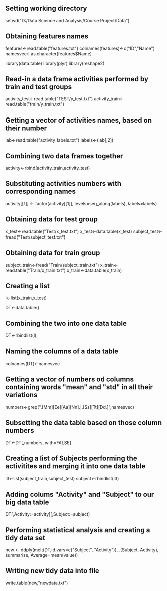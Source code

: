 ## Setting working directory

setwd("D:/Data Science and Analysis/Course Project/Data")

## Obtaining features names
features<-read.table("features.txt")
colnames(features)<-c("ID","Name")
namesvec<-as.character(features$Name)

library(data.table)
library(plyr)
library(reshape2)

## Read-in a data frame activities performed by train and test groups

activity_test<-read.table("TEST/y_test.txt")
activity_train<-read.table("train/y_train.txt")

## Getting a vector of activities names, based on their number

lab<-read.table("activity_labels.txt")
labels<-(lab[,2])

## Combining two data frames together

activity<-rbind(activity_train,activity_test)

## Substituting activities numbers with corresponding names

activity[[1]] <- factor(activity[[1]], levels=seq_along(labels), labels=labels)

## Obtaining data for test group

x_test<-read.table("Test/x_test.txt")
x_test<-data.table(x_test)
subject_test<-fread("Test/subject_test.txt")

## Obtaining data for train group

subject_train<-fread("Train/subject_train.txt")
x_train<-read.table("Train/x_train.txt")
x_train<-data.table(x_train)

## Creating a list

l<-list(x_train,x_test)

DT<-data.table()

## Combining the two into one data table

DT<-rbindlist(l)

## Naming the columns of a data table 

colnames(DT)<-namesvec

## Getting a vector of numbers od columns containing words "mean" and "std" in all their variations

numbers<-grep(".[Mm][Ee][Aa][Nn].|.[Ss][Tt][Dd.]",namesvec)

## Subsetting the data table based on those column numbers

DT<-DT[,numbers, with=FALSE]

## Creating a list of Subjects performing the activitites and merging it into one data table 

l3<-list(subject_train,subject_test)
subject<-rbindlist(l3)

## Adding colums "Activity" and "Subject" to our big data table
 
DT[,Activity:=activity][,Subject:=subject]

## Performing statistical analysis and creating a tidy data set 

new <- ddply(melt(DT,id.vars=c("Subject", "Activity")), .(Subject, Activity), summarise, Average=mean(value))

## Writing new tidy data into file

write.table(new,"newdata.txt")










